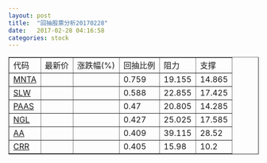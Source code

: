 ```yaml
---
layout: post
title:  "回抽股票分析20170228"
date:   2017-02-28 04:16:58
categories: stock
---
```

<script type="text/javascript">
var stockList = []
stockList.push('gb_mnta');
stockList.push('gb_slw');
stockList.push('gb_paas');
stockList.push('gb_ngl');
stockList.push('gb_aa');
stockList.push('gb_crr');
</script>
<table border="1">
 <tr>
 <td>代码</td>
 <td>最新价</td>
 <td>涨跌幅(%)</td>
 <td>回抽比例</td>
 <td>阻力</td>
 <td>支撑</td>
</tr>
  <tr id="mnta">
  <td><a href="http://stock.finance.sina.com.cn/usstock/quotes/MNTA.html" target="_blank">MNTA</a></td><td></td><td></td><td>0.759</td><td>19.155</td><td>14.865</td></tr>
  <tr id="slw">
  <td><a href="http://stock.finance.sina.com.cn/usstock/quotes/SLW.html" target="_blank">SLW</a></td><td></td><td></td><td>0.588</td><td>22.855</td><td>17.425</td></tr>
  <tr id="paas">
  <td><a href="http://stock.finance.sina.com.cn/usstock/quotes/PAAS.html" target="_blank">PAAS</a></td><td></td><td></td><td>0.47</td><td>20.805</td><td>14.285</td></tr>
  <tr id="ngl">
  <td><a href="http://stock.finance.sina.com.cn/usstock/quotes/NGL.html" target="_blank">NGL</a></td><td></td><td></td><td>0.427</td><td>25.025</td><td>17.585</td></tr>
  <tr id="aa">
  <td><a href="http://stock.finance.sina.com.cn/usstock/quotes/AA.html" target="_blank">AA</a></td><td></td><td></td><td>0.409</td><td>39.115</td><td>28.52</td></tr>
  <tr id="crr">
  <td><a href="http://stock.finance.sina.com.cn/usstock/quotes/CRR.html" target="_blank">CRR</a></td><td></td><td></td><td>0.405</td><td>15.98</td><td>10.2</td></tr>
</table>
